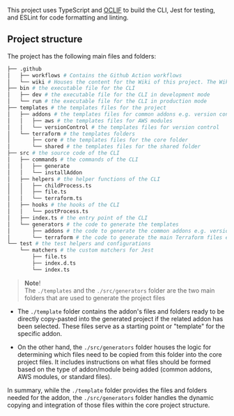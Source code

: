This project uses TypeScript and [OCLIF](https://oclif.io/) to build the CLI, Jest for testing, and ESLint for code formatting and linting.

## Project structure

The project has the following main files and folders:

```bash
├── .github
│   ├── workflows # Contains the Github Action workflows
│   └── wiki # Houses the content for the Wiki of this project. The Wiki will be published automatically upon merging to the `develop` branch.
├── bin # the executable file for the CLI
│   ├── dev # the executable file for the CLI in development mode
│   └── run # the executable file for the CLI in production mode
├── templates # the templates files for the project
│   ├── addons # the templates files for common addons e.g. version control, CI/CD, etc.
│   │   ├── aws # the templates files for AWS modules
│   │   └── versionControl # the templates files for version control
│   └── terraform # the templates folders
│       ├── core # the templates files for the core folder
│       └── shared # the templates files for the shared folder
├── src # the source code of the CLI
│   ├── commands # the commands of the CLI
│   │   ├── generate
│   │   └── installAddon
│   ├── helpers # the helper functions of the CLI
│   │   ├── childProcess.ts
│   │   ├── file.ts
│   │   └── terraform.ts
│   ├── hooks # the hooks of the CLI
│   │   └── postProcess.ts
│   ├── index.ts # the entry point of the CLI
│   └── generators # the code to generate the templates
│       ├── addons # the code to generate the common addons e.g. version control, CI/CD, AWS, etc.
│       └── terraform # the code to generate the main Terraform files e.g. `main.tf`, `variables.tf`, etc.
└── test # the test helpers and configurations
    └── matchers # the custom matchers for Jest
        ├── file.ts
        ├── index.d.ts
        └── index.ts
```

> **Note**!\
> The `./templates` and the `./src/generators` folder are the two main folders that are used to generate the project files

- The `./template` folder contains the addon's files and folders ready to be directly copy-pasted into the generated project if the related addon has been selected. These files serve as a starting point or "template" for the specific addon.

- On the other hand, the `./src/generators` folder houses the logic for determining which files need to be copied from this folder into the core project files. It includes instructions on what files should be formed based on the type of addon/module being added (common addons, AWS modules, or standard files).

In summary, while the `./template` folder provides the files and folders needed for the addon, the `./src/generators` folder handles the dynamic copying and integration of those files within the core project structure.